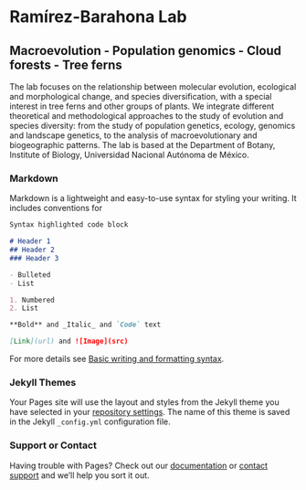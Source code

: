 # Ramírez-Barahona Lab
## Macroevolution - Population genomics - Cloud forests - Tree ferns

The lab focuses on the relationship between molecular evolution, ecological and morphological change, and species diversification, with a special interest in tree ferns and other groups of plants. We integrate different theoretical and methodological approaches to the study of evolution and species diversity: from the study of population genetics, ecology, genomics and landscape genetics, to the analysis of macroevolutionary and biogeographic patterns. The lab is based at the Department of Botany, Institute of Biology, Universidad Nacional Autónoma de México.

### Markdown

Markdown is a lightweight and easy-to-use syntax for styling your writing. It includes conventions for

```markdown
Syntax highlighted code block

# Header 1
## Header 2
### Header 3

- Bulleted
- List

1. Numbered
2. List

**Bold** and _Italic_ and `Code` text

[Link](url) and ![Image](src)
```

For more details see [Basic writing and formatting syntax](https://docs.github.com/en/github/writing-on-github/getting-started-with-writing-and-formatting-on-github/basic-writing-and-formatting-syntax).

### Jekyll Themes

Your Pages site will use the layout and styles from the Jekyll theme you have selected in your [repository settings](https://github.com/spiritu-santi/spiritu-santi.github.io/settings/pages). The name of this theme is saved in the Jekyll `_config.yml` configuration file.

### Support or Contact

Having trouble with Pages? Check out our [documentation](https://docs.github.com/categories/github-pages-basics/) or [contact support](https://support.github.com/contact) and we’ll help you sort it out.
